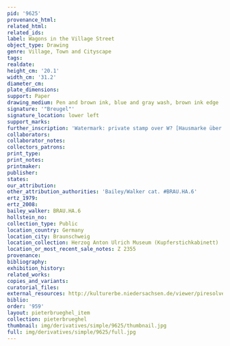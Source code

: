 ```yaml
---
pid: '9625'
provenance_html: 
related_html: 
related_ids: 
label: Wagons in the Village Street
object_type: Drawing
genre: Village, Town and Cityscape
tags: 
realdate: 
height_cm: '20.1'
width_cm: '31.2'
diameter_cm: 
plate_dimensions: 
support: Paper
drawing_medium: Pen and brown ink, blue and gray wash, brown ink edge
signature: '"Breugel"'
signature_location: lower left
support_marks: 
further_inscription: 'Watermark: private stamp over W? [Hausmarke über W (?)]'
collaborators: 
collaborator_notes: 
collectors_patrons: 
print_type: 
print_notes: 
printmaker: 
publisher: 
states: 
our_attribution: 
other_attribution_authorities: 'Bailey/Walker cat. #BRAU.HA.6'
ertz_1979: 
ertz_2008: 
bailey_walker: BRAU.HA.6
hollstein_no: 
collection_type: Public
location_country: Germany
location_city: Braunschweig
location_collection: Herzog Anton Ulrich Museum (Kupferstichkabinett)
location_or_most_recent_sale_notes: Z 2355
provenance: 
bibliography: 
exhibition_history: 
related_works: 
copies_and_variants: 
curatorial_files: 
external_resources: http://kulturerbe.niedersachsen.de/viewer/piresolver?id=isil_DE-MUS-026819_992
biblio: 
order: '959'
layout: pieterbrueghel_item
collection: pieterbrueghel
thumbnail: img/derivatives/simple/9625/thumbnail.jpg
full: img/derivatives/simple/9625/full.jpg
---
```

